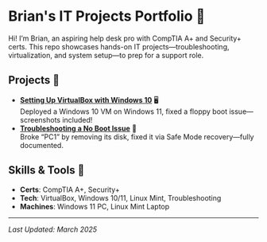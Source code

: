 # Brian's IT Projects Portfolio 🚀
Hi! I’m Brian, an aspiring help desk pro with CompTIA A+ and Security+ certs. This repo showcases hands-on IT projects—troubleshooting, virtualization, and system setup—to prep for a support role.

## Projects 📂
- **[Setting Up VirtualBox with Windows 10](setting-up-virtualbox-win10.md)** 🖥️  
  Deployed a Windows 10 VM on Windows 11, fixed a floppy boot issue—screenshots included!
- **[Troubleshooting a No Boot Issue](no-boot-fix.md)** 🔧  
  Broke “PC1” by removing its disk, fixed it via Safe Mode recovery—fully documented.

## Skills & Tools 🔧
- **Certs**: CompTIA A+, Security+
- **Tech**: VirtualBox, Windows 10/11, Linux Mint, Troubleshooting
- **Machines**: Windows 11 PC, Linux Mint Laptop

---
*Last Updated: March 2025*
